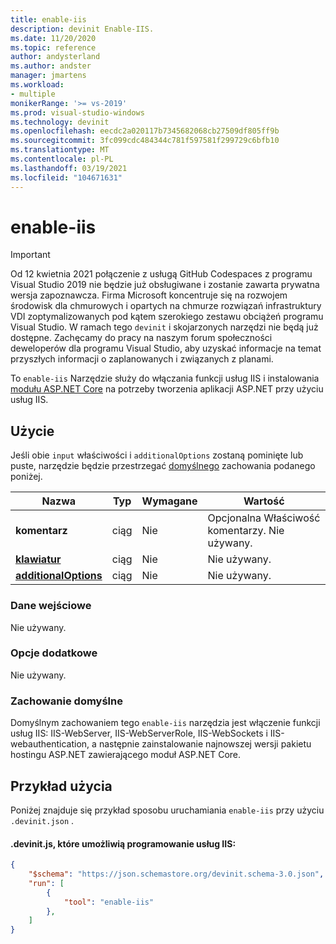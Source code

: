 ```yaml
---
title: enable-iis
description: devinit Enable-IIS.
ms.date: 11/20/2020
ms.topic: reference
author: andysterland
ms.author: andster
manager: jmartens
ms.workload:
- multiple
monikerRange: '>= vs-2019'
ms.prod: visual-studio-windows
ms.technology: devinit
ms.openlocfilehash: eecdc2a020117b7345682068cb27509df805ff9b
ms.sourcegitcommit: 3fc099cdc484344c781f597581f299729c6bfb10
ms.translationtype: MT
ms.contentlocale: pl-PL
ms.lasthandoff: 03/19/2021
ms.locfileid: "104671631"
---
```

# <a name="enable-iis"></a>enable-iis

> [!IMPORTANT]
> Od 12 kwietnia 2021 połączenie z usługą GitHub Codespaces z programu Visual Studio 2019 nie będzie już obsługiwane i zostanie zawarta prywatna wersja zapoznawcza. Firma Microsoft koncentruje się na rozwojem środowisk dla chmurowych i opartych na chmurze rozwiązań infrastruktury VDI zoptymalizowanych pod kątem szerokiego zestawu obciążeń programu Visual Studio. W ramach tego `devinit` i skojarzonych narzędzi nie będą już dostępne. Zachęcamy do pracy na naszym forum społeczności deweloperów dla programu Visual Studio, aby uzyskać informacje na temat przyszłych informacji o zaplanowanych i związanych z planami.

To `enable-iis` Narzędzie służy do włączania funkcji usług IIS i instalowania [modułu ASP.NET Core](/aspnet/core/host-and-deploy/aspnet-core-module) na potrzeby tworzenia aplikacji ASP.NET przy użyciu usług IIS.

## <a name="usage"></a>Użycie

Jeśli obie `input` właściwości i `additionalOptions` zostaną pominięte lub puste, narzędzie będzie przestrzegać [domyślnego](#default-behavior) zachowania podanego poniżej.

| Nazwa                                             | Typ   | Wymagane | Wartość                                                                               |
|--------------------------------------------------|--------|----------|-------------------------------------------------------------------------------------|
| **komentarz**                                     | ciąg | Nie       | Opcjonalna Właściwość komentarzy. Nie używany.                                               |
| [**klawiatur**](#input)                              | ciąg | Nie       | Nie używany.                                                                           |
| [**additionalOptions**](#additional-options)     | ciąg | Nie       | Nie używany.                                                                           |

### <a name="input"></a>Dane wejściowe

Nie używany.

### <a name="additional-options"></a>Opcje dodatkowe

Nie używany.

### <a name="default-behavior"></a>Zachowanie domyślne

Domyślnym zachowaniem tego `enable-iis` narzędzia jest włączenie funkcji usług IIS: IIS-WebServer, IIS-WebServerRole, IIS-WebSockets i IIS-webauthentication, a następnie zainstalowanie najnowszej wersji pakietu hostingu ASP.NET zawierającego moduł ASP.NET Core.

## <a name="example-usage"></a>Przykład użycia
Poniżej znajduje się przykład sposobu uruchamiania `enable-iis` przy użyciu `.devinit.json` .

#### <a name="devinitjson-that-will-enable-iis-development"></a>.devinit.js, które umożliwią programowanie usług IIS:
```json
{
    "$schema": "https://json.schemastore.org/devinit.schema-3.0.json",
    "run": [
        {
            "tool": "enable-iis"
        },
    ]
}
```